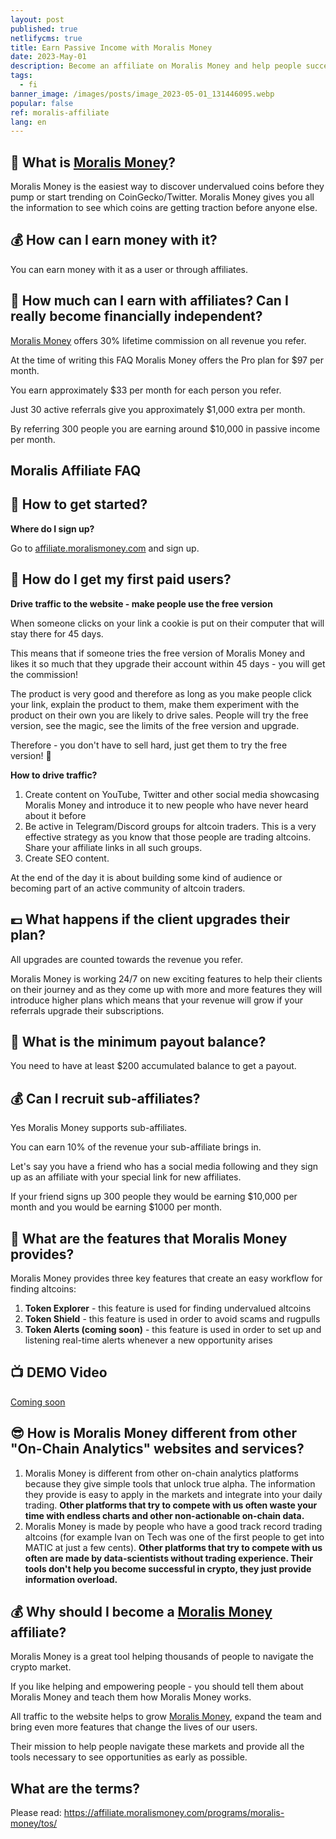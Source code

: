 ```yaml
---
layout: post
published: true
netlifycms: true
title: Earn Passive Income with Moralis Money
date: 2023-May-01
description: Become an affiliate on Moralis Money and help people succeed in Crypto.
tags:
  - fi
banner_image: /images/posts/image_2023-05-01_131446095.webp
popular: false
ref: moralis-affiliate
lang: en
---
```

## [](https://github.com/MoralisWeb3/moralis-money-faq/blob/main/affiliates/welcome%20and%20faq.md#-what-is-moralis-money)🤔 What is [Moralis Money](https://affiliate.moralismoney.com/programs/moralis-money/signup/?via=3743234)?

Moralis Money is the easiest way to discover undervalued coins before they pump or start trending on CoinGecko/Twitter. Moralis Money gives you all the information to see which coins are getting traction before anyone else.

## 💰 H﻿ow can I earn money with it?

Y﻿ou can earn money with it as a user or through affiliates.

## [](https://github.com/MoralisWeb3/moralis-money-faq/blob/main/affiliates/welcome%20and%20faq.md#-how-much-can-i-earn-can-i-really-become-financially-independent)💸 How much can I earn with affiliates? Can I really become financially independent?

[Moralis Money](https://affiliate.moralismoney.com/programs/moralis-money/signup/?via=3743234) offers 30% lifetime commission on all revenue you refer.

At the time of writing this FAQ Moralis Money offers the Pro plan for $97 per month.

You earn approximately $33 per month for each person you refer.

Just 30 active referrals give you approximately $1,000 extra per month.

By referring 300 people you are earning around $10,000 in passive income per month.

## Moralis Affiliate FAQ

## [](https://github.com/MoralisWeb3/moralis-money-faq/blob/main/affiliates/welcome%20and%20faq.md#-how-to-get-started)👋 How to get started?

**Where do I sign up?**

G﻿o to [affiliate.moralismoney.com](https://affiliate.moralismoney.com/programs/moralis-money/signup/?via=3743234) and sign up.

## [](https://github.com/MoralisWeb3/moralis-money-faq/blob/main/affiliates/welcome%20and%20faq.md#-how-do-i-get-my-first-paid-users)💸 How do I get my first paid users?

**Drive traffic to the website - make people use the free version**

When someone clicks on your link a cookie is put on their computer that will stay there for 45 days.

This means that if someone tries the free version of Moralis Money and likes it so much that they upgrade their account within 45 days - you will get the commission!

The product is very good and therefore as long as you make people click your link, explain the product to them, make them experiment with the product on their own you are likely to drive sales. People will try the free version, see the magic, see the limits of the free version and upgrade.

Therefore - you don't have to sell hard, just get them to try the free version! 🙌

**How to drive traffic?**

1. Create content on YouTube, Twitter and other social media showcasing Moralis Money and introduce it to new people who have never heard about it before
2. Be active in Telegram/Discord groups for altcoin traders. This is a very effective strategy as you know that those people are trading altcoins. Share your affiliate links in all such groups.
3. Create SEO content.

At the end of the day it is about building some kind of audience or becoming part of an active community of altcoin traders.

## [](https://github.com/MoralisWeb3/moralis-money-faq/blob/main/affiliates/welcome%20and%20faq.md#-what-happens-if-the-client-upgrades-their-plan)💷 What happens if the client upgrades their plan?

All upgrades are counted towards the revenue you refer.

Moralis Money is working 24/7 on new exciting features to help their clients on their journey and as they come up with more and more features they will introduce higher plans which means that your revenue will grow if your referrals upgrade their subscriptions.

## [](https://github.com/MoralisWeb3/moralis-money-faq/blob/main/affiliates/welcome%20and%20faq.md#-what-is-the-minimum-payout-balance)🤑 What is the minimum payout balance?

You need to have at least $200 accumulated balance to get a payout.

## [](https://github.com/MoralisWeb3/moralis-money-faq/blob/main/affiliates/welcome%20and%20faq.md#-can-i-recruit-sub-affiliates)💰 Can I recruit sub-affiliates?

Yes Moralis Money supports sub-affiliates.

You can earn 10% of the revenue your sub-affiliate brings in.

Let's say you have a friend who has a social media following and they sign up as an affiliate with your special link for new affiliates.

If your friend signs up 300 people they would be earning $10,000 per month and you would be earning $1000 per month.

## [](https://github.com/MoralisWeb3/moralis-money-faq/blob/main/affiliates/welcome%20and%20faq.md#-what-are-the-features-that-moralis-money-provides)🤩 What are the features that Moralis Money provides?

Moralis Money provides three key features that create an easy workflow for finding altcoins:

1. **Token Explorer** - this feature is used for finding undervalued altcoins
2. **Token Shield** - this feature is used in order to avoid scams and rugpulls
3. **Token Alerts (coming soon)** - this feature is used in order to set up and listening real-time alerts whenever a new opportunity arises

## [](https://github.com/MoralisWeb3/moralis-money-faq/blob/main/affiliates/welcome%20and%20faq.md#-demo-video)📺 DEMO Video

[Coming soon](https://www.youtube.com/watch?v=8fzV9bO56ow)

## [](https://github.com/MoralisWeb3/moralis-money-faq/blob/main/affiliates/welcome%20and%20faq.md#-how-is-moralis-money-different-from-other-on-chain-analytics-websites-and-services)😎 How is Moralis Money different from other "On-Chain Analytics" websites and services?

1. Moralis Money is different from other on-chain analytics platforms because they give simple tools that unlock true alpha. The information they provide is easy to apply in the markets and integrate into your daily trading. **Other platforms that try to compete with us often waste your time with endless charts and other non-actionable on-chain data.**
2. Moralis Money is made by people who have a good track record trading altcoins (for example Ivan on Tech was one of the first people to get into MATIC at just a few cents). **Other platforms that try to compete with us often are made by data-scientists without trading experience. Their tools don't help you become successful in crypto, they just provide information overload.**

## [](https://github.com/MoralisWeb3/moralis-money-faq/blob/main/affiliates/welcome%20and%20faq.md#-why-should-i-become-a-moralis-money-affiliate)💰 Why should I become a [Moralis Money](https://affiliate.moralismoney.com/programs/moralis-money/signup/?via=3743234) affiliate?

Moralis Money is a great tool helping thousands of people to navigate the crypto market.

If you like helping and empowering people - you should tell them about Moralis Money and teach them how Moralis Money works.

All traffic to the website helps to grow [Moralis Money](https://affiliate.moralismoney.com/programs/moralis-money/signup/?via=3743234), expand the team and bring even more features that change the lives of our users.

Their  mission to help people navigate these markets and provide all the tools necessary to see opportunities as early as possible.

## [](https://github.com/MoralisWeb3/moralis-money-faq/blob/main/affiliates/welcome%20and%20faq.md#what-are-the-terms)What are the terms?

Please read: <https://affiliate.moralismoney.com/programs/moralis-money/tos/>